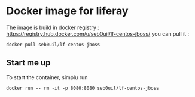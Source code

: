 # Docker image for liferay

The image is build in docker registry : https://registry.hub.docker.com/u/seb0uil/lf-centos-jboss/
you can pull it :
```
docker pull seb0uil/lf-centos-jboss
```

## Start me up
To start the container, simplu run
```
docker run -- rm -it -p 8080:8080 seb0uil/lf-centos-jboss
```
